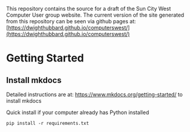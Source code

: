 This repository contains the source for a draft of the Sun City West
Computer User group website.  The current version of the site generated
from this repository can be seen via github pages at:
[https://dwighthubbard.github.io/computerswest/](https://dwighthubbard.github.io/computerswest/)

# Getting Started

## Install mkdocs

Detailed instructions are at: https://www.mkdocs.org/getting-started/ to install mkdocs

Quick install if your computer already has Python installed

``` console
pip install -r requirements.txt
```
